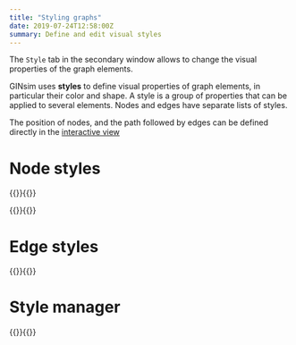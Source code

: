 ```yaml
---
title: "Styling graphs"
date: 2019-07-24T12:58:00Z
summary: Define and edit visual styles
---
```



The ``Style`` tab in the secondary window
allows to change the visual properties of the graph elements.

GINsim uses **styles** to define visual properties of graph elements,
in particular their color and shape. A style is a group of properties that can
be applied to several elements. Nodes and edges have separate lists of styles.


The position of nodes, and the path followed by edges can be defined
directly in the [interactive view](../graph)


# Node styles


{{<fig src="style_node.png" title="Graphical attributes for nodes">}}{{</fig>}}

{{<fig src="style_default_node.png" title="Default attributes for nodes">}}{{</fig>}}


# Edge styles

{{<fig src="style_edge.png" title="Graphical attributes for arcs">}}{{</fig>}}


# Style manager

{{<fig src="style_manager.png" title="Style Manager">}}{{</fig>}}


